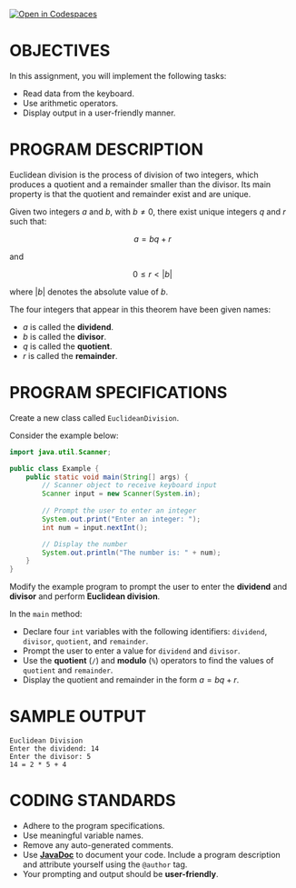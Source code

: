 [![Open in Codespaces](https://classroom.github.com/assets/launch-codespace-2972f46106e565e64193e422d61a12cf1da4916b45550586e14ef0a7c637dd04.svg)](https://classroom.github.com/open-in-codespaces?assignment_repo_id=20262570)
# OBJECTIVES
In this assignment, you will implement the following tasks:  
- Read data from the keyboard.  
- Use arithmetic operators.  
- Display output in a user-friendly manner.  

# PROGRAM DESCRIPTION
Euclidean division is the process of division of two integers, which produces a quotient and a remainder smaller than the divisor. Its main property is that the quotient and remainder exist and are unique.  

Given two integers $a$ and $b$, with $b \neq 0$, there exist unique integers $q$ and $r$ such that:  

$$
a = bq + r
$$

and  

$$
0 \leq r < |b|
$$

where $|b|$ denotes the absolute value of $b$.  

The four integers that appear in this theorem have been given names:  
- $a$ is called the **dividend**.  
- $b$ is called the **divisor**.  
- $q$ is called the **quotient**.  
- $r$ is called the **remainder**.  

# PROGRAM SPECIFICATIONS
Create a new class called `EuclideanDivision`.  

Consider the example below:  

```java
import java.util.Scanner;

public class Example {
    public static void main(String[] args) {
        // Scanner object to receive keyboard input
        Scanner input = new Scanner(System.in);
        
        // Prompt the user to enter an integer
        System.out.print("Enter an integer: ");
        int num = input.nextInt();

        // Display the number
        System.out.println("The number is: " + num);
    }
}
```

Modify the example program to prompt the user to enter the **dividend** and **divisor** and perform **Euclidean division**.  

In the `main` method:  
- Declare four `int` variables with the following identifiers: `dividend`, `divisor`, `quotient`, and `remainder`.  
- Prompt the user to enter a value for `dividend` and `divisor`.  
- Use the **quotient** (`/`) and **modulo** (`%`) operators to find the values of `quotient` and `remainder`.  
- Display the quotient and remainder in the form $a = bq + r$.

# SAMPLE OUTPUT
```
Euclidean Division
Enter the dividend: 14
Enter the divisor: 5
14 = 2 * 5 + 4
```

# CODING STANDARDS
- Adhere to the program specifications.  
- Use meaningful variable names.  
- Remove any auto-generated comments.  
- Use [**JavaDoc**](https://en.wikipedia.org/wiki/Javadoc) to document your code. Include a program description and attribute yourself using the `@author` tag.  
- Your prompting and output should be **user-friendly**.  
